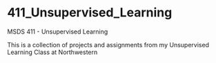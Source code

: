 # 411_Unsupervised_Learning
MSDS 411 - Unsupervised Learning


This is a collection of projects and assignments from my Unsupervised Learning Class at Northwestern
